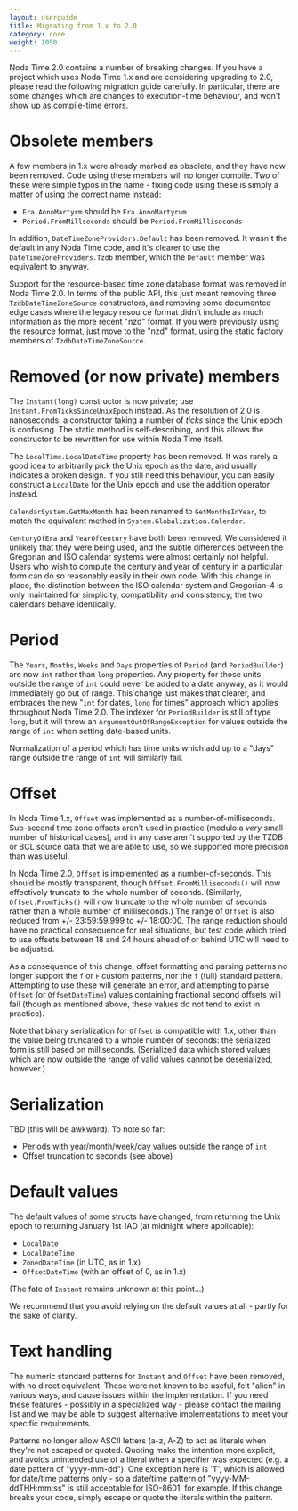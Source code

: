 ```yaml
---
layout: userguide
title: Migrating from 1.x to 2.0
category: core
weight: 1050
---
```


Noda Time 2.0 contains a number of breaking changes. If you have a project which uses Noda Time
1.x and are considering upgrading to 2.0, please read the following migration guide carefully.
In particular, there are some changes which are changes to execution-time behaviour, and won't show up as compile-time errors.

Obsolete members
====

A few members in 1.x were already marked as obsolete, and they have now been removed. Code using 
these members will no longer compile. Two of these were simple typos in the name - fixing code 
using these is simply a matter of using the correct name instead:

- `Era.AnnoMartyrm` should be `Era.AnnoMartyrum`
- `Period.FromMillseconds` should be `Period.FromMilliseconds`

In addition, `DateTimeZoneProviders.Default` has been removed. It wasn't the default in any Noda 
Time code, and it's clearer to use the `DateTimeZoneProviders.Tzdb` member, which the `Default`
member was equivalent to anyway.

Support for the resource-based time zone database format was removed in Noda Time 2.0. In terms
of the public API, this just meant removing three `TzdbDateTimeZoneSource` constructors, and
removing some documented edge cases where the legacy resource format didn't include as much
information as the more recent "nzd" format. If you were previously using the resource format,
just move to the "nzd" format, using the static factory members of `TzdbDateTimeZoneSource`.

Removed (or now private) members
====

The `Instant(long)` constructor is now private; use `Instant.FromTicksSinceUnixEpoch` instead.
As the resolution of 2.0 is nanoseconds, a constructor taking a number of *ticks* since the
Unix epoch is confusing. The static method is self-describing, and this allows the constructor
to be rewritten for use within Noda Time itself.

The `LocalTime.LocalDateTime` property has been removed. It was rarely a good idea to
arbitrarily pick the Unix epoch as the date, and usually indicates a broken design. If you
still need this behaviour, you can easily construct a `LocalDate` for the Unix epoch and use
the addition operator instead.

`CalendarSystem.GetMaxMonth` has been renamed to `GetMonthsInYear`, to match the equivalent
method in `System.Globalization.Calendar`.

`CenturyOfEra` and `YearOfCentury` have both been removed. We considered it unlikely that they
were being used, and the subtle differences between the Gregorian and ISO calendar systems were
almost certainly not helpful. Users who wish to compute the century and year of century in a
particular form can do so reasonably easily in their own code. With this change in place, the
distinction between the ISO calendar system and Gregorian-4 is only maintained for simplicity,
compatibility and consistency; the two calendars behave identically.

Period
====

The `Years`, `Months`, `Weeks` and `Days` properties of `Period` (and `PeriodBuilder`) are
now `int` rather than `long` properties. Any property for those units outside the range of `int` 
could never be added to a date anyway, as it would immediately go out of range. This change just
makes that clearer, and embraces the new "`int` for dates, `long` for times" approach which 
applies throughout Noda Time 2.0. The indexer for `PeriodBuilder` is still of type `long`, but 
it will throw an `ArgumentOutOfRangeException` for values outside the range of `int` when 
setting date-based units.

Normalization of a period which has time units which add up to a "days" range outside the range
of `int` will similarly fail.

Offset
====

In Noda Time 1.x, `Offset` was implemented as a number-of-milliseconds.
Sub-second time zone offsets aren't used in practice (modulo a _very_ small
number of historical cases), and in any case aren't supported by the TZDB or
BCL source data that we are able to use, so we supported more precision than
was useful.

In Noda Time 2.0, `Offset` is implemented as a number-of-seconds. This should
be mostly transparent, though `Offset.FromMilliseconds()` will now effectively
truncate to the whole number of seconds.  (Similarly, `Offset.FromTicks()` will
now truncate to the whole number of seconds rather than a whole number of
milliseconds.) The range of `Offset` is also reduced from +/- 23:59:59.999 to
+/- 18:00:00. The range reduction should have no practical consequence for real
situations, but test code which tried to use offsets between 18 and 24 hours
ahead of or behind UTC will need to be adjusted.

As a consequence of this change, offset formatting and parsing patterns no
longer support the `f` or `F` custom patterns, nor the `f` (full) standard
pattern.  Attempting to use these will generate an error, and attempting to
parse `Offset` (or `OffsetDateTime`) values containing fractional second
offsets will fail (though as mentioned above, these values do not tend to exist
in practice).

Note that binary serialization for `Offset` _is_ compatible with 1.x, other
than the value being truncated to a whole number of seconds: the serialized
form is still based on milliseconds. (Serialized data which stored values which
are now outside the range of valid values cannot be deserialized, however.)

Serialization
====

TBD (this will be awkward). To note so far:

- Periods with year/month/week/day values outside the range of `int`
- Offset truncation to seconds (see above)

Default values
====

The default values of some structs have changed, from returning the Unix epoch to returning January 1st 1AD (at midnight where applicable):

- `LocalDate`
- `LocalDateTime`
- `ZonedDateTime` (in UTC, as in 1.x)
- `OffsetDateTime` (with an offset of 0, as in 1.x)

(The fate of `Instant` remains unknown at this point...)

We recommend that you avoid relying on the default values at all - partly for the sake of clarity.

Text handling
====

The numeric standard patterns for `Instant` and `Offset` have been removed, with no direct equivalent.
These were not known to be useful, felt "alien" in various ways, and cause issues within the 
implementation. If you need these features - possibly in a specialized way - please contact the
mailing list and we may be able to suggest alternative implementations to meet your specific 
requirements.

Patterns no longer allow ASCII letters (a-z, A-Z) to act as literals when they're not escaped or quoted.
Quoting make the intention more explicit, and avoids unintended use of a literal when a specifier was
expected (e.g. a date pattern of "yyyy-mm-dd"). One exception here is 'T', which is allowed for date/time
patterns only - so a date/time pattern of "yyyy-MM-ddTHH:mm:ss" is still acceptable for ISO-8601, for example.
If this change breaks your code, simply escape or quote the literals within the pattern.
